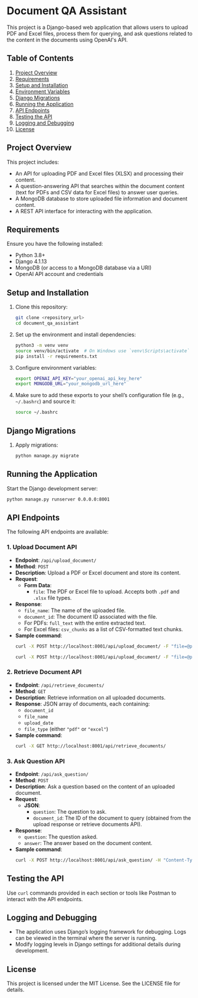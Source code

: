 
# Document QA Assistant

This project is a Django-based web application that allows users to upload PDF and Excel files, process them for querying, and ask questions related to the content in the documents using OpenAI's API.

## Table of Contents

1. [Project Overview](#project-overview)
2. [Requirements](#requirements)
3. [Setup and Installation](#setup-and-installation)
4. [Environment Variables](#environment-variables)
5. [Django Migrations](#django-migrations)
6. [Running the Application](#running-the-application)
7. [API Endpoints](#api-endpoints)
8. [Testing the API](#testing-the-api)
9. [Logging and Debugging](#logging-and-debugging)
10. [License](#license)

## Project Overview

This project includes:
- An API for uploading PDF and Excel files (XLSX) and processing their content.
- A question-answering API that searches within the document content (text for PDFs and CSV data for Excel files) to answer user queries.
- A MongoDB database to store uploaded file information and document content.
- A REST API interface for interacting with the application.

## Requirements

Ensure you have the following installed:
- Python 3.8+
- Django 4.1.13
- MongoDB (or access to a MongoDB database via a URI)
- OpenAI API account and credentials

## Setup and Installation

1. Clone this repository:
   ```bash
   git clone <repository_url>
   cd document_qa_assistant
   ```

2. Set up the environment and install dependencies:
   ```bash
   python3 -m venv venv
   source venv/bin/activate  # On Windows use `venv\Scripts\activate`
   pip install -r requirements.txt
   ```

3. Configure environment variables:
   ```bash
   export OPENAI_API_KEY="your_openai_api_key_here"
   export MONGODB_URL="your_mongodb_url_here"
   ```

4. Make sure to add these exports to your shell’s configuration file (e.g., `~/.bashrc`) and source it:
   ```bash
   source ~/.bashrc
   ```

## Django Migrations

1. Apply migrations:
   ```bash
   python manage.py migrate
   ```

## Running the Application

Start the Django development server:
```bash
python manage.py runserver 0.0.0.0:8001
```

## API Endpoints

The following API endpoints are available:

### 1. Upload Document API
- **Endpoint**: `/api/upload_document/`
- **Method**: `POST`
- **Description**: Upload a PDF or Excel document and store its content.
- **Request**:
  - **Form Data**:
    - `file`: The PDF or Excel file to upload. Accepts both `.pdf` and `.xlsx` file types.
- **Response**:
  - `file_name`: The name of the uploaded file.
  - `document_id`: The document ID associated with the file.
  - For PDFs: `full_text` with the entire extracted text.
  - For Excel files: `csv_chunks` as a list of CSV-formatted text chunks.
- **Sample command**:
  ```bash
  curl -X POST http://localhost:8001/api/upload_document/ -F "file=@path/to/yourfile.pdf"
  ```
  ```bash
  curl -X POST http://localhost:8001/api/upload_document/ -F "file=@path/to/yourfile.xlsx"
  ```

### 2. Retrieve Document API
- **Endpoint**: `/api/retrieve_documents/`
- **Method**: `GET`
- **Description**: Retrieve information on all uploaded documents.
- **Response**: JSON array of documents, each containing:
  - `document_id`
  - `file_name`
  - `upload_date`
  - `file_type` (either `"pdf"` or `"excel"`)
- **Sample command**:
  ```bash
  curl -X GET http://localhost:8001/api/retrieve_documents/
  ```

### 3. Ask Question API
- **Endpoint**: `/api/ask_question/`
- **Method**: `POST`
- **Description**: Ask a question based on the content of an uploaded document.
- **Request**:
  - **JSON**:
    - `question`: The question to ask.
    - `document_id`: The ID of the document to query (obtained from the upload response or retrieve documents API).
- **Response**:
  - `question`: The question asked.
  - `answer`: The answer based on the document content.
- **Sample command**:
  ```bash
  curl -X POST http://localhost:8001/api/ask_question/ -H "Content-Type: application/json" -d "{"question": "What is the purpose of the document?", "document_id": "your_document_id_here"}"
  ```

## Testing the API

Use `curl` commands provided in each section or tools like Postman to interact with the API endpoints.

## Logging and Debugging

- The application uses Django’s logging framework for debugging. Logs can be viewed in the terminal where the server is running.
- Modify logging levels in Django settings for additional details during development.

## License

This project is licensed under the MIT License. See the LICENSE file for details.
